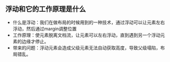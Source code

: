## 浮动和它的工作原理是什么

* 什么是浮动：我们在做布局的时候用到的一种技术，通过浮动可以让元素左右浮动，然后通过margin调整位置
* 工作原理：使元素脱离文档流，让元素可以左右浮动，直到遇到另一个浮动元素的边缘才停止。
* 带来的问题：浮动元素会造成父级元素无法自动获取高度，导致父级塌陷，布局错乱。